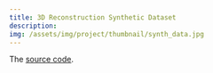 ```yaml
---
title: 3D Reconstruction Synthetic Dataset
description: 
img: /assets/img/project/thumbnail/synth_data.jpg
---
```


The [source code](https://github.com/imkaywu/blender_scripts).